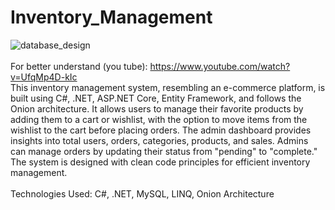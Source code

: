 # Inventory_Management
![database_design](https://github.com/user-attachments/assets/9815c3d7-ab72-4a9e-95af-224a12708bf7) <br><br>
For better understand (you tube): https://www.youtube.com/watch?v=UfqMp4D-kIc <br>
This inventory management system, resembling an e-commerce platform, is built using C#, .NET, ASP.NET Core, Entity Framework, and follows the Onion architecture. It allows users to manage their favorite products by adding them to a cart or wishlist, with the option to move items from the wishlist to the cart before placing orders. The admin dashboard provides insights into total users, orders, categories, products, and sales. Admins can manage orders by updating their status from "pending" to "complete." The system is designed with clean code principles for efficient inventory management.
<br>
<br>Technologies Used: C#, .NET, MySQL, LINQ, Onion Architecture
